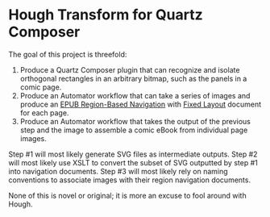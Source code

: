 # Hough Transform for Quartz Composer

The goal of this project is threefold:

1. Produce a Quartz Composer plugin that can recognize and isolate orthogonal rectangles in an arbitrary bitmap, such as the panels in a comic page.
2. Produce an Automator workflow that can take a series of images and produce an [EPUB Region-Based Navigation](http://www.idpf.org/epub/renditions/region-nav/) with [Fixed Layout](http://www.idpf.org/epub/301/spec/epub-publications.html#sec-package-metadata-fxl) document for each page.
3. Produce an Automator workflow that takes the output of the previous step and the image to assemble a comic eBook from individual page images.

Step #1 will most likely generate SVG files as intermediate outputs.
Step #2 will most likely use XSLT to convert the subset of SVG outputted by step #1 into navigation documents.
Step #3 will most likely rely on naming conventions to associate images with their region navigation documents.

None of this is novel or original; it is more an excuse to fool around with Hough.
